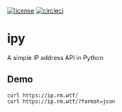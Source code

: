 [![license](https://img.shields.io/github/license/mashape/apistatus.svg)](https://opensource.org/licenses/MIT)
[![circleci](https://circleci.com/gh/rmcintosh/ipy.svg?style=shield&circle-token=:circle-token)](https://circleci.com/gh/rmcintosh/ipy)

# ipy
A simple IP address API in Python

## Demo
```curl https://ip.rm.wtf/```  
```curl https://ip.rm.wtf/?format=json```

